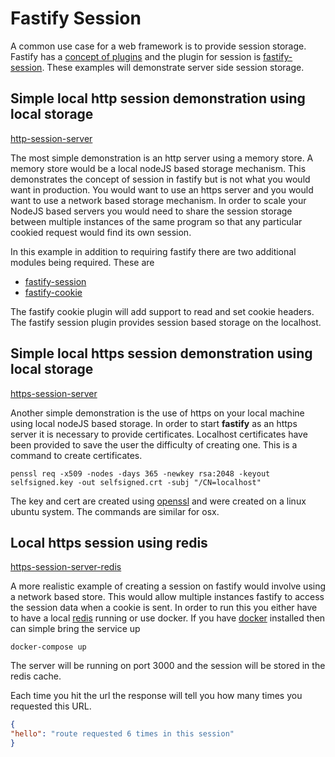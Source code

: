# Fastify Session

A common use case for a web framework is to provide session storage. Fastify has a [concept of plugins](https://www.fastify.io/docs/latest/Plugins-Guide/)
and the plugin for session is [fastify-session](https://github.com/SerayaEryn/fastify-session). These examples
will demonstrate server side session storage.

## Simple local http session demonstration using local storage

[http-session-server](./http-session-server/http-session-server.js)

The most simple demonstration is an http server using a memory store. A memory store would be a local nodeJS based
storage mechanism. This demonstrates the concept of
session in fastify but is not what you would want in production. You would want to use an https server and
you would want to use a network based storage mechanism. In order to scale your NodeJS based servers you
would need to share the session storage between multiple instances of the same program so that any particular
cookied request would find its own session.

In this example in addition to requiring fastify there are two additional modules being required. These are

- [fastify-session](https://www.npmjs.com/package/fastify-session)
- [fastify-cookie](https://www.npmjs.com/package/fastify-cookie)

The fastify cookie plugin will add support to read and set cookie headers. The fastify session plugin provides session
based storage on the localhost.

## Simple local https session demonstration using local storage

[https-session-server](./https-session-server/https-session-server.js)

Another simple demonstration is the use of https on your local machine using local nodeJS based storage. In order to
start **fastify** as an https server it is necessary to provide certificates. Localhost certificates have been provided
to save the user the difficulty of creating one. This is a command to create certificates.

```shell script
penssl req -x509 -nodes -days 365 -newkey rsa:2048 -keyout selfsigned.key -out selfsigned.crt -subj "/CN=localhost"
```

The key and cert are created using [openssl](https://www.openssl.org/) and were created on a linux ubuntu system. The
commands are similar for osx.

## Local https session using redis

[https-session-server-redis](./https-session-server-redis/https-session-server-redis.js)

A more realistic example of creating a session on fastify would involve using a network based store. This would allow
multiple instances fastify to access the session data when a cookie is sent.
In order to run this you either have to have a local [redis](https://redislabs.com/get-started-with-redis/) running or
use docker. If you have [docker](https://www.docker.com/products/docker-desktop) installed then can simple bring the
service up

```shell script
docker-compose up
```

The server will be running on port 3000 and the session will be stored in the redis cache.

Each time you hit the url the response will tell you how many times you requested this URL.

```json
{
"hello": "route requested 6 times in this session"
}
```
